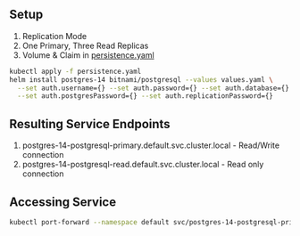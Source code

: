 

## Setup

1. Replication Mode
2. One Primary, Three Read Replicas
3. Volume & Claim in [persistence.yaml](persistence.yaml)

```bash
kubectl apply -f persistence.yaml
helm install postgres-14 bitnami/postgresql --values values.yaml \
  --set auth.username={} --set auth.password={} --set auth.database={} \
  --set auth.postgresPassword={} --set auth.replicationPassword={}
```

## Resulting Service Endpoints

1. postgres-14-postgresql-primary.default.svc.cluster.local - Read/Write connection
2. postgres-14-postgresql-read.default.svc.cluster.local - Read only connection

## Accessing Service

```bash
kubectl port-forward --namespace default svc/postgres-14-postgresql-primary 5432:5432
```